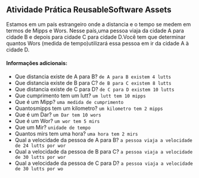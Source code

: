 ## Atividade Prática ReusableSoftware Assets
Estamos em um país estrangeiro onde a distancia e o tempo se medem em termos de Mipps e Wors. Nesse país,uma pessoa viaja da cidade A para cidade B e depois para cidade C para cidade D.Você tem que determinar quantos Wors (medida de tempo)utilizará essa pessoa em ir da cidade A à cidade D.


#### Informações adicionais:

* Que distancia existe de A para B?
`de A para B existem 4 lutts`
* Que distancia existe de B para C?
`de B para C existem 8 lutts`
* Que distancia existe de C para D?
`de C para D existem 10 lutts`
* Que cumprimento tem um lutt?
`um lutt tem 10 mipps`
* Que é um Mipp?
`uma medida de cumprimento`
* Quantosmipps tem um kilometro?
`um kilometro tem 2 mipps`
* Que é um Dar?
`um Dar tem 10 wors`
* Que é um Wor?
`um wor tem 5 mirs`
* Que um Mir?
`unidade de tempo`
* Quantos mirs tem uma hora?
`uma hora tem 2 mirs`
* Qual a velocidade da pessoa de A para B?
`a pessoa viaja a velocidade de 24 lutts por wor`
* Qual a velocidade da pessoa de B para C?
`a pessoa viaja a velocidade de 30 lutts por wor`
* Qual a velocidade da pessoa de C para D?
`a pessoa viaja a velocidade de 30 lutts por wo`
